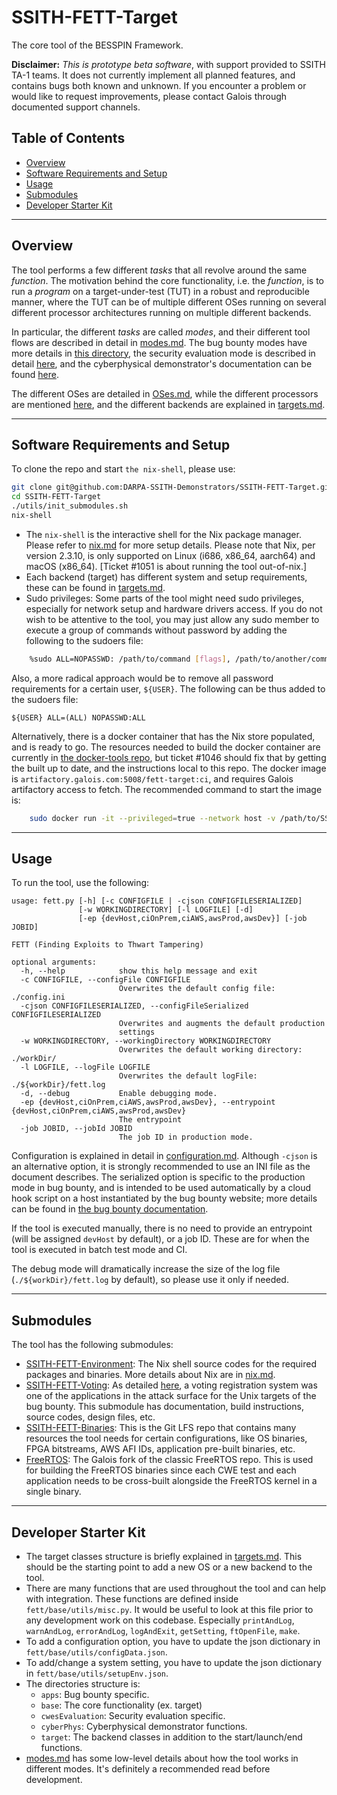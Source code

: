 # SSITH-FETT-Target #

The core tool of the BESSPIN Framework.

**Disclaimer:** *This is prototype beta software*, with support
provided to SSITH TA-1 teams.  It does not currently implement all
planned features, and contains bugs both known and unknown.  If
you encounter a problem or would like to request improvements, please
contact Galois through documented support channels.

## Table of Contents ##

- [Overview](#overview)
- [Software Requirements and Setup](#software-requirements-and-setup)
- [Usage](#usage)
- [Submodules](#submodules)
- [Developer Starter Kit](#developer-starter-kit)

___

## Overview ##

The tool performs a few different *tasks* that all revolve around the same *function*. The motivation behind the core functionality, i.e. the *function*, is to run a *program* on a target-under-test (TUT) in a robust and reproducible manner, where the TUT can be of multiple different OSes running on several different processor architectures running on multiple different backends.

In particular, the different *tasks* are called *modes*, and their different tool flows are described in detail in [modes.md](./docs/base/modes.md). The bug bounty modes have more details in [this directory](./docs/bugBounty2020/), the security evaluation mode is described in detail [here](./docs/cwesEvaluation/), and the cyberphysical demonstrator's documentation can be found [here](./docs/cyberPhys).

The different OSes are detailed in [OSes.md](./docs/base/OSes.md), while the different processors are mentioned [here](./docs/base/configuration.md), and the different backends are explained in [targets.md](./docs/base/targets.md).

---

## Software Requirements and Setup

To clone the repo and start `the nix-shell`, please use:

```bash
git clone git@github.com:DARPA-SSITH-Demonstrators/SSITH-FETT-Target.git
cd SSITH-FETT-Target
./utils/init_submodules.sh
nix-shell
```

- The `nix-shell` is the interactive shell for the Nix package manager. Please refer to [nix.md](./docs/base/nix.md) for more setup details. Please note that Nix, per version 2.3.10, is only supported on Linux (i686, x86_64, aarch64) and macOS (x86_64). [Ticket #1051 is about running the tool out-of-nix.]
- Each backend (target) has different system and setup requirements, these can be found in [targets.md](./docs/base/targets.md).
- Sudo privileges: Some parts of the tool might need sudo privileges, especially for network setup and hardware drivers access. If you do not wish to be attentive to the tool, you may just allow any sudo member to execute a group of commands without password by adding the following to the sudoers file:
```bash
    %sudo ALL=NOPASSWD: /path/to/command [flags], /path/to/another/command [flags]
```
Also, a more radical approach would be to remove all password requirements for a certain user, `${USER}`. The following can be thus added to the sudoers file:
```
${USER} ALL=(ALL) NOPASSWD:ALL
```

Alternatively, there is a docker container that has the Nix store populated, and is ready to go. The resources needed to build the docker container are currently in [the docker-tools repo](https://gitlab-ext.galois.com/ssith/docker-tools/-/tree/develop/fett_target), but ticket #1046 should fix that by getting the built up to date, and the instructions local to this repo. The docker image is `artifactory.galois.com:5008/fett-target:ci`, and requires Galois artifactory access to fetch. The recommended command to start the image is:
```bash
    sudo docker run -it --privileged=true --network host -v /path/to/SSITH-FETT-Target:/home/besspinuser/SSITH-FETT-Target artifactory.galois.com:5008/fett-target:ci
```

---

## Usage ##

To run the tool, use the following:
```
usage: fett.py [-h] [-c CONFIGFILE | -cjson CONFIGFILESERIALIZED]
               [-w WORKINGDIRECTORY] [-l LOGFILE] [-d]
               [-ep {devHost,ciOnPrem,ciAWS,awsProd,awsDev}] [-job JOBID]

FETT (Finding Exploits to Thwart Tampering)

optional arguments:
  -h, --help            show this help message and exit
  -c CONFIGFILE, --configFile CONFIGFILE
                        Overwrites the default config file: ./config.ini
  -cjson CONFIGFILESERIALIZED, --configFileSerialized CONFIGFILESERIALIZED
                        Overwrites and augments the default production
                        settings
  -w WORKINGDIRECTORY, --workingDirectory WORKINGDIRECTORY
                        Overwrites the default working directory: ./workDir/
  -l LOGFILE, --logFile LOGFILE
                        Overwrites the default logFile: ./${workDir}/fett.log
  -d, --debug           Enable debugging mode.
  -ep {devHost,ciOnPrem,ciAWS,awsProd,awsDev}, --entrypoint {devHost,ciOnPrem,ciAWS,awsProd,awsDev}
                        The entrypoint
  -job JOBID, --jobId JOBID
                        The job ID in production mode.
```

Configuration is explained in detail in [configuration.md](./docs/base/configuration.md). Although `-cjson` is an alternative option, it is strongly recommended to use an INI file as the document describes. The serialized option is specific to the production mode in bug bounty, and is intended to be used automatically by a cloud hook script on a host instantiated by the bug bounty website; more details can be found in [the bug bounty documentation](./docs/bugBounty2020/).

If the tool is executed manually, there is no need to provide an entrypoint (will be assigned `devHost` by default), or a job ID. These are for when the tool is executed in batch test mode and CI.

The debug mode will dramatically increase the size of the log file (`./${workDir}/fett.log` by default), so please use it only if needed.

---

## Submodules ##

The tool has the following submodules:
- [SSITH-FETT-Environment](./SSITH-FETT-Environment): The Nix shell source codes for the required packages and binaries. More details about Nix are in [nix.md](./docs/base/nix.md).
- [SSITH-FETT-Voting](./SSITH-FETT-Voting): As detailed [here](./docs/bugBounty2020/), a voting registration system was one of the applications in the attack surface for the Unix targets of the bug bounty. This submodule has documentation, build instructions, source codes, design files, etc.
- [SSITH-FETT-Binaries](./SSITH-FETT-Binaries): This is the Git LFS repo that contains many resources the tool needs for certain configurations, like OS binaries, FPGA bitstreams, AWS AFI IDs, application pre-built binaries, etc.
- [FreeRTOS](./FreeRTOS): The Galois fork of the classic FreeRTOS repo. This is used for building the FreeRTOS binaries since each CWE test and each application needs to be cross-built alongside the FreeRTOS kernel in a single binary. 

---

## Developer Starter Kit ##

- The target classes structure is briefly explained in [targets.md](./docs/base/targets.md). This should be the starting point to add a new OS or a new backend to the tool.
- There are many functions that are used throughout the tool and can help with integration. These functions are defined inside `fett/base/utils/misc.py`. It would be useful to look at this file prior to any development work on this codebase. Especially `printAndLog`, `warnAndLog`, `errorAndLog`, `logAndExit`, `getSetting`, `ftOpenFile`, `make`.
- To add a configuration option, you have to update the json dictionary in `fett/base/utils/configData.json`.
- To add/change a system setting, you have to update the json dictionary in `fett/base/utils/setupEnv.json`.
- The directories structure is:
  - `apps`: Bug bounty specific.
  - `base`: The core functionality (ex. target)
  - `cwesEvaluation`: Security evaluation specific.
  - `cyberPhys`: Cyberphysical demonstrator functions.
  - `target`: The backend classes in addition to the start/launch/end functions.
- [modes.md](./docs/base/modes) has some low-level details about how the tool works in different modes. It's definitely a recommended read before development.


